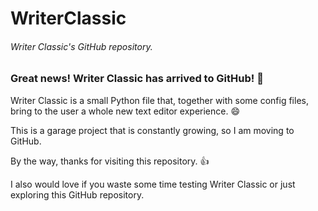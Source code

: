 # WriterClassic
###### Writer Classic's GitHub repository.

  


### Great news! Writer Classic has arrived to GitHub! :tada:

Writer Classic is a small Python file that, together with some config files, bring to the user a whole new text editor experience. :smile:

This is a garage project that is constantly growing, so I am moving to GitHub.

By the way, thanks for visiting this repository. :+1:

I also would love if you waste some time testing Writer Classic or just exploring this GitHub repository.

